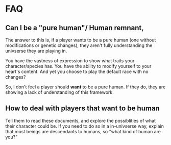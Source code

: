 # FAQ
## Can I be a "pure human"/ Human remnant,
The answer to this is, if a player wants to be a pure human (one without modifications or genetic changes), they aren't fully understanding the univserse they are playing in. 

You have the vastness of expression to show what traits your character/species has. You have the ability to modify yourself to your heart's content. And yet you choose to play the default race with no changes?

So, I don't feel a player should **want** to be a pure human. If they do, they are showing a lack of understanding of this framework.

## How to deal with players that want to be human
Tell them to read these documents, and explore the possiblities of what their character could be. If you need to do so in a in-univserse way, explain that most beings are descendants to humans, so "what kind of human are you?"